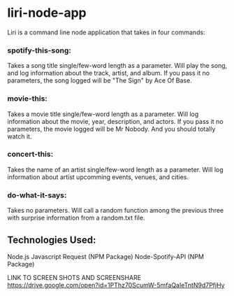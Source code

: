 # liri-node-app

Liri is a command line node application that takes in four commands:

### spotify-this-song: 
Takes a song title single/few-word length as a parameter. Will play the song, and log information about the track, artist, and album. If you pass it no parameters, the song logged will be "The Sign" by Ace Of Base.

### movie-this:
Takes a movie title single/few-word length as a parameter. Will log information about the movie, year, description, and actors. If you pass it no parameters, the movie logged will be Mr Nobody. And you should totally watch it.

### concert-this:
Takes the name of an artist single/few-word length as a parameter. Will log information about artist upcomming events, venues, and cities.

### do-what-it-says:
Takes no parameters. Will call a random function among the previous three with surprise information from a random.txt file.

## Technologies Used:

Node.js
Javascript
Request (NPM Package)
Node-Spotify-API (NPM Package)

LINK TO SCREEN SHOTS AND SCREENSHARE
https://drive.google.com/open?id=1PThz70ScumW-5mfaQaIeTntN9d7PfjHy